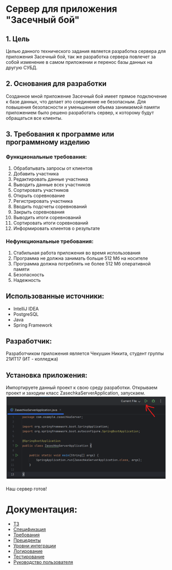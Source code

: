 # Сервер для приложения "Засечный бой"
## 1. Цель
Целью данного технического задания является разработка сервера для приложения Засечный бой, так же разработка сервера повлечет за собой изменение в самом приложении и перенос базы данных на другую СУБД.  
## 2. Основания для разработки
Созданное мной приложение Засечный бой имеет прямое подключение к базе данных, что делает это соединение не безопасным. Для повышения безопасности и уменьшения объема занимаемой памяти приложением было решено разработать сервер, к которому будут обращаться все клиенты.
## 3. Требования к программе или программному изделию
### Функциональные требования:
1.	Обрабатывать запросы от клиентов
2.	Добавить участника
3.	Редактировать данные участника
4.	Выводить данные всех участников
5.	Сортировать участников
6.	Открыть соревнование
7.	Регистрировать участника
8.	Вводить подсчеты соревнований
9.	Закрыть соревнования
10.	Выводить итоги соревнований
11.	Сортировать итоги соревнований
12.	Информировать клиентов о результате

### Нефункциональные требования:
1.	Стабильная работа приложения во время использования
2.	Программа не должна занимать больше 512 Мб на носителе
3.	Программа должна потреблять не более 512 Мб оперативной памяти
4.	Безопасность
5.	Надежность

## Использованные источники:
- IntelliJ IDEA
- PostgreSQL
- Java
- Spring Framework 

## Разработчик:
Разработчиком приложения является Чекушин Никита, студент группы 21ИТ17 (ИТ - колледжа)

## Установка приложения:
Импортируете данный проект к свою среду разработки. Открываем проект и заходим класс ZasechkaServerApplication, запускаем.
![Картинка](https://github.com/Chekesh/ZasechkaServer/blob/master/photo/%D0%B7%D0%B0%D0%BF%D1%83%D1%81%D0%BA.png)

Наш сервер готов! 

# Документация:

+ [ТЗ](https://github.com/Chekesh/ZasechkaServer/wiki/1.-%D0%A2%D0%97)
+ [Спецификация](https://github.com/Chekesh/ZasechkaServer/wiki/2.-%D0%A1%D0%BF%D0%B5%D1%86%D0%B8%D1%84%D0%B8%D0%BA%D0%B0%D1%86%D0%B8%D1%8F)
+ [Требования](https://github.com/Chekesh/ZasechkaServer/wiki/3.-%D0%A2%D1%80%D0%B5%D0%B1%D0%BE%D0%B2%D0%B0%D0%BD%D0%B8%D1%8F)
+ [Прецеденты](https://github.com/Chekesh/ZasechkaServer/wiki/4.-%D0%A2%D0%B0%D0%B1%D0%BB%D0%B8%D1%86%D1%8B-%D0%BF%D1%80%D0%B5%D1%86%D0%B5%D0%B4%D0%B5%D0%BD%D1%82%D0%BE%D0%B2)
+ [Уровни интеграции](https://github.com/Chekesh/ZasechkaServer/wiki/5.-%D0%A3%D1%80%D0%BE%D0%B2%D0%BD%D0%B8-%D0%B8%D0%BD%D1%82%D0%B5%D0%B3%D1%80%D0%B0%D1%86%D0%B8%D0%B8)
+ [Логирование](https://github.com/Chekesh/ZasechkaServer/wiki/6-%D0%9B%D0%BE%D0%B3%D0%B8%D1%80%D0%BE%D0%B2%D0%B0%D0%BD%D0%B8%D0%B5)
+ [Тестирование](https://github.com/Chekesh/ZasechkaServer/wiki/7-%D0%A2%D0%B5%D1%81%D1%82%D0%B8%D1%80%D0%BE%D0%B2%D0%B0%D0%BD%D0%B8%D0%B5)
+ [Руководство пользователя](https://github.com/Chekesh/ZasechkaServer/wiki/8.-%D0%A0%D1%83%D0%BA%D0%BE%D0%B2%D0%BE%D0%B4%D1%81%D1%82%D0%B2%D0%BE-%D0%BF%D0%BE%D0%BB%D1%8C%D0%B7%D0%BE%D0%B2%D0%B0%D1%82%D0%B5%D0%BB%D1%8F)
